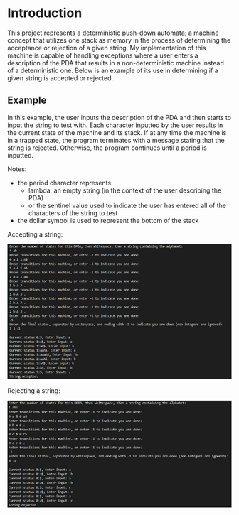 # Introduction

This project represents a deterministic push-down automata; a machine concept that utilizes one stack as memory in the process of determining the acceptance or rejection of a given string. My implementation of this machine is capable of handling exceptions where a user enters a description of the PDA that results in a non-deterministic machine instead of a deterministic one. Below is an example of its use in determining if a given string is accepted or rejected.

## Example

In this example, the user inputs the description of the PDA and then starts to input the string to test with. Each character inputted by the user results in the current state of the machine and its stack. If at any time the machine is in a trapped state, the program terminates with a message stating that the string is rejected. Otherwise, the program continues until a period is inputted.

Notes:

+ the period character represents:
  + lambda; an empty string (in the context of the user describing the PDA)
  + or the sentinel value used to indicate the user has entered all of the characters of the string to test
+ the dollar symbol is used to represent the bottom of the stack

Accepting a string:

![alt text](example/string_accepted.PNG)

Rejecting a string:

![alt text](example/string_rejected.PNG)
